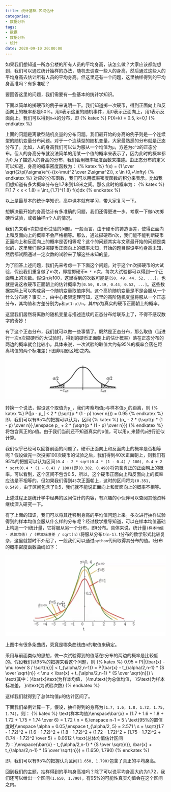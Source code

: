 ```yaml
---
title: 统计基础-区间估计
categories:
- 数据分析
tags:
- 数据
- 数据分析
- 统计
date: 2020-09-10 20:00:00
---
```


如果我们想知道一所办公楼的所有人员的平均身高，该怎么做？大家应该都能想到，我们可以通过统计抽样的办法，随机去调查一些人的身高，然后通过这些人的平均身高去估计所有人员的平均身高。但这里还有一个问题，这里抽样得到的平均身高准吗？有多准呢？

要回答这里的问题，我们需要有一些基本的统计学知识。

下面以简单的掷硬币的例子来说明一下。我们知道掷一次硬币，得到正面向上和反面向上的概率都是50%。用`X`表示这里的随机事件，用0表示正面向上，用1表示反面向上。我们可以得到`X=k`的分布，即
{% katex %}
P(X=k) = 0.5,    k=0,1
{% endkatex %}

上面的问题是离散型随机变量的分布问题。我们最开始的身高的例子则是一个连续型的随机变量分布问题。对于一个连续型的随机变量，大家最熟悉的分布就是正态分布了。比如，人的身高我们可以认为服从一个均值为`μ`，方差为`σ^2`的正态分布。但人的身高分布就没法简单的用某一个值的概率来表示了，因为此时的概率都为0.为了描述人的身高的分布，我们会用概率密度函数来描述。由正态分布的定义可以知道，身高的概率密度函数为：
{% katex %}
f(x) = {1 \over \sqrt{2\pi}\sigma}e^{-{(x-\mu)^2 \over 2\sigma^2}},    x \in (0,+\infty)
{% endkatex %}
对应的分布函数，我们可以用概率密度函数的积分来表示。比如我们想知道有多大概率分布在1.7米到1.8米之间。那么此时的概率为：
{% katex %}
F(1.7 < x < 1.8) = \int_{1.7}^{1.8} f(x)dx
{% endkatex %}

以上是最基本的统计学知识，高中课本就有学习，带大家复习一下。

想解决最开始的身高估计有多准确的问题，我们还得更进一步。考察一下做n次掷硬币试验，或者抽样n个人的情况。

我们先来看n次掷硬币试验的问题。一般而言，由于硬币的铸造误差，使得正面向上和反面向上的概率不会严格相等。那么，通过掷硬币n次，我们能不能判断硬币正面向上和反面向上的概率是否相等呢？这个的问题其实与文章最开始的问题是类似的，这里我们假设掷硬币正面向上的概率未知，开始的题目假设平均身高未知，然后都试图通过一定次数的试验来了解这些未知的量。

为了回答上述问题，我们先来考虑一下下面这个问题。对于这个n次掷硬币的大试验，假设我们重复做了m次，即投掷硬币`m * n`次，每次大试验都可以得到一个正面朝上的次数。假设n为100，这里得到的次数可能是`[50, 49, 44, 52, ...]`，也就是说这枚硬币正面朝上的估计概率为`[0.50, 0.49, 0.44, 0.52, ...]`。这些数据实际上可以构成另一个随机变量取值序列。这个高阶随机变量是不是会服从一个什么分布呢？事实上，由中心极限定理可知，这里的高阶随机变量将服从一个正态分布，其均值和方差分别为`p`和`p(1-p)/n`，其中p为真实的硬币正面朝上的概率。

这里我们居然将离散的随机变量与描述连续的正态分布给联系上了，不得不感叹数字的奇妙！

有了这个正态分布，我们就可以做一些事情了。既然是正态分布，那么取值（当进行一次n次掷硬币的大试验时，得到的硬币正面朝上的估计概率）落在正态分布的两边的概率就会比较小。具体来说，一次试验的取值大约有95%的概率会落在距离均值的两个标准差(下图非阴影区域)之内。

![normal distribution](/attaches/2020/2020-09-10-easy-statistical-test/n-dist.png)

转换一个说法，假设这个取值为`p_`，我们考察均值`p`与样本值`p_`的距离，则
{% katex %}
P(|p - p\_| < 2 * {\sqrt{p * (1 - p) \over n}}) = 0.95
{% endkatex %}
即，我们可以有95%的把握可以认为，区间
{% katex %}
(p\_ - 2 * {\sqrt{p * (1 - p) \over n}},\enspace p\_ + 2 * {\sqrt{p * (1 - p) \over n}})
{% endkatex %}
将包含真正的p值。由于我们当前还不知道真实的p值，可以用`p_`来替代`p`进行近似计算。

我们似乎已经可以回答前面的问题了。硬币正面向上和反面向上的概率是否相等呢？假设做完一次投掷100次硬币的试验之后，我们得到40次正面朝上，则我们有95%的把握可以认为区间`(0.4 - 2 * sqrt(0.4 * (1 - 0.4) / 100), 0.4 + 2 * sqrt(0.4 * (1 - 0.4) / 100))`即`(0.302, 0.498)`将包含真正的正面朝上的概率。可以看到，这个区间不包含0.5，所以，这个硬币正面向上和反面向上的概率应该是不相等的。但如果我们得到`45`次正面朝上，这时的区间将为`(0.351, 0.549)`，由于区间包含了0.5，我们就不能说正面向上和反面向上的概率不相等。

上述过程正是统计学中经典的区间估计的内容，有兴趣的小伙伴可以查阅其他资料继续深入研究一下。

有了上面的知识，我们可以将其迁移到身高的平均值问题上来。多次进行抽样试验得到的样本均值会服从什么样的分布呢？经过数学推导知道，可以在样本均值基础上构造一个t统计量，它将服从另一个分布，即t分布。具体来说，统计量`(样本均值 - 总体均值) / (样本标准差 / sqrt(n))`将服从分布`t(n-1)`. t分布的数学形式比较复杂，这里就暂时不介绍了，一般我们可以通过`python`代码取得其分布的值。t分布的概率密度函数曲线如下：

![t distribution](/attaches/2020/2020-09-10-easy-statistical-test/t-dist.png)

上图中有很多条曲线，究竟是哪条曲线由n的取值来确定。

采用与前面类似的思想，做一次试验得到的值落在t分布的两边的概率是比较低的。假设我们以95%的把握来看这个问题，则
{% katex %}
0.95 = P(|{\bar{x} - \mu \over S / \sqrt{n}}| < t_{\alpha/2,n-1}) = P(\bar{x} - t_{\alpha/2,n-1} * {S \over \sqrt{n}} < \mu < \bar{x} + t_{\alpha/2,n-1} * {S \over \sqrt{n}})
\\
\text{其中：}\bar{x}\text{为样本均值， }\mu\text{为总体均值， }S\text{为样本标准差， }n\text{为试验次数}
{% endkatex %}

这样我们就得到了总体均值μ的估计区间了。

下面我们举例计算一下。假设，抽样得到的身高为`[1.7, 1.6, 1.8, 1.72, 1.75, 1.74]`，则：
{% katex %}
\text{样本均值}\enspace\bar{x} = {1.7 + 1.6 + 1.8 + 1.72 + 1.75 + 1.74 \over 6} = 1.72
\\
n = 6,\enspace n-1 = 5
\\
\text{95\%的置信度时}\enspace \alpha = 0.05,\enspace t_{\alpha/2, 5} = 2.571
\\
s = \sqrt{(1.7 - 1.72)^2 + (1.6 - 1.72)^2 + (1.8 - 1.72)^2 + (1.72 - 1.72)^2 + (1.75 - 1.72)^2 + (1.74 - 1.72)^2 \over 5} = 0.0612
\\
\text{总体均值估计区间为：}\enspace(\bar{x} - t_{\alpha/2,n-1} * {S \over \sqrt{n}}, \bar{x} + t_{\alpha/2,n-1} * {S \over \sqrt{n}}) = (1.650, 1.790)
{% endkatex %}

即，我们可以有95%的把握认为区间`(1.650, 1.790)`包含了真正的平均身高。

回到我们的主题，抽样得到的平均身高准吗？除了可以说平均身高大约为1.72，我们还可以给出一个区间`(1.650, 1.790)`，有95%的可能性真实均值会在这个区间之内。









